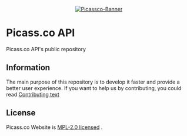 <div align="center">

[![Picassco-Banner](https://raw.githubusercontent.com/picass-co/Website/dev/public/assets/banners/default.png)](https://picass.co)

</div>

# Picass.co API

Picass.co API's public repository

## Information

The main purpose of this repository is to develop it faster and provide a better user experience. If you want to help us by contributing, you could read [Contributing text](./CONTRIBUTING)

## License

Picass.co Website is [MPL-2.0 licensed](./LICENSE) .